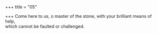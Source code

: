 +++
title = "05"

+++
Come here to us, o master of the stone, with your brilliant means  of help,  
which cannot be faulted or challenged.  